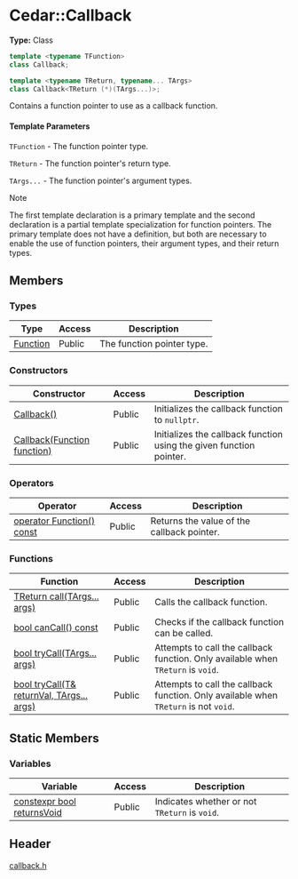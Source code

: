 # Cedar::Callback

**Type:** Class

``` c++
template <typename TFunction>
class Callback;

template <typename TReturn, typename... TArgs>
class Callback<TReturn (*)(TArgs...)>;
```

Contains a function pointer to use as a callback function.

#### Template Parameters

`TFunction` - The function pointer type.

`TReturn` - The function pointer's return type.

`TArgs...` - The function pointer's argument types.

> [!NOTE]
> The first template declaration is a primary template and the second declaration is a partial template specialization for function pointers. The primary template does not have a definition, but both are necessary to enable the use of function pointers, their argument types, and their return types.

## Members

### Types

| Type | Access | Description |
| --- | --- | --- |
| [Function](Callback/Function.md) | Public | The function pointer type. |

### Constructors

| Constructor | Access | Description |
| --- | --- | --- |
| [Callback()](Callback/constructor.md#callback) | Public | Initializes the callback function to `nullptr`. |
| [Callback(Function function)](Callback/constructor.md#callbackfunction-function) | Public | Initializes the callback function using the given function pointer. |

### Operators

| Operator | Access | Description |
| --- | --- | --- |
| [operator Function() const]() | Public | Returns the value of the callback pointer. |

### Functions

| Function | Access | Description |
| --- | --- | --- |
| [TReturn call(TArgs... args)](Callback/call.md) | Public | Calls the callback function. |
| [bool canCall() const](Callback/canCall.md) | Public | Checks if the callback function can be called. |
| [bool tryCall(TArgs... args)](Callback/tryCall.md#bool-trycalltargs-args) | Public | Attempts to call the callback function. Only available when `TReturn` is `void`. |
| [bool tryCall(T& returnVal, TArgs... args)](Callback/tryCall.md#bool-trycallt-returnval-targs-args) | Public | Attempts to call the callback function. Only available when `TReturn` is not `void`. |

## Static Members

### Variables

| Variable | Access | Description |
| --- | --- | --- |
| [constexpr bool returnsVoid](Callback/returnsVoid.md) | Public | Indicates whether or not `TReturn` is `void`. |

## Header

[callback.h](../callback_h.md)
